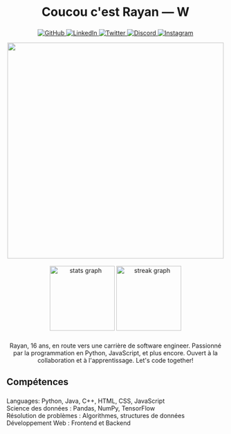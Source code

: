 <h1 align="center">Coucou c'est Rayan — W</h1>

###

<p align="center">
  <a href="https://github.com/devrayan-x">
    <img src="https://img.shields.io/badge/GitHub-devrayanx-181717?style=flat&logo=github&logoColor=white" alt="GitHub">
  </a>
  <a href="#">
    <img src="https://img.shields.io/badge/LinkedIn-hayzer-0077B5?style=flat&logo=linkedin&logoColor=white" alt="LinkedIn">
  </a>
  <a href="#">
    <img src="https://img.shields.io/badge/Twitter-therayan-1DA1F2?style=flat&logo=twitter&logoColor=white" alt="Twitter">
  </a>
  <a href="https://discordapp.com/users/989449056210272256">
    <img src="https://img.shields.io/badge/Discord-.lasurprise-7289DA?style=flat&logo=discord&logoColor=white" alt="Discord">
  </a>
  <a href="https://www.instagram.com/rayansvg_/">
    <img src="https://img.shields.io/badge/Instagram-rayansvg-E4405F?style=flat&logo=instagram&logoColor=white" alt="Instagram">
  </a>
</p>



<div align="center">
  <img width=500px src="https://github.com/devrayan-x/devrayan-x/blob/main/mygif.gif"  />
</div>


<br clear="both">

<div align="center">
  <img src="https://github-readme-stats.vercel.app/api?username=devrayan-x&hide_title=true&hide_rank=false&show_icons=false&include_all_commits=true&count_private=true&disable_animations=false&theme=default&locale=fr&hide_border=false&order=1" height="150" alt="stats graph"  />
  <img src="https://streak-stats.demolab.com?user=devrayan-x&locale=fr&mode=weekly&theme=default&hide_border=false&border_radius=5&order=3" height="150" alt="streak graph"  />
</div>

###

<p align="center">Rayan, 16 ans, en route vers une carrière de software engineer. Passionné par la programmation en Python, JavaScript, et plus encore. Ouvert à la collaboration et à l'apprentissage. Let's code together!</p>

###

<h2 align="left">Compétences</h2>

###

<p align="left">Languages: Python, Java, C++, HTML, CSS, JavaScript<br>Science des données : Pandas, NumPy, TensorFlow<br>Résolution de problèmes : Algorithmes, structures de données<br>Développement Web : Frontend et Backend</p>

###
